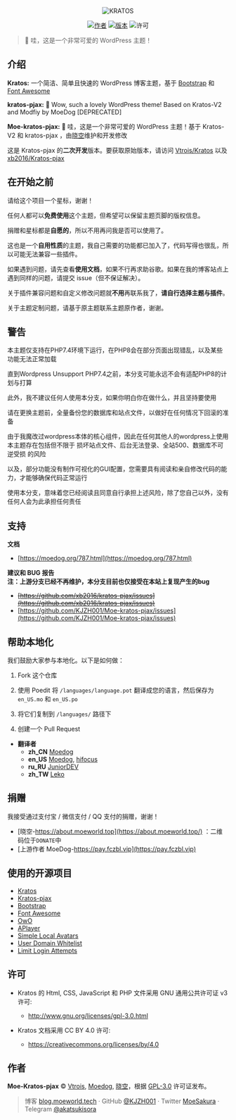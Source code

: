 <p align="center">
<img src="https://img.moedog.org/images/2019/08/21/kratos1.jpg" alt="KRATOS"/>
</p>

<p align="center">
<a href="https://blog.moeworld.tech"><img alt="作者" src="https://img.shields.io/badge/作者-晓空-red.svg?style=flat-square"/></a>
<a href="https://github.com/KJZH001/Moe-kratos-pjax/releases"><img alt="版本" src="https://img.shields.io/github/release/KJZH001/Moe-kratos-pjax.svg?style=flat-square"/></a>
<img alt="许可" src="https://img.shields.io/github/license/xb2016/kratos-pjax.svg?style=flat-square"/>
</p>

 > :icecream: 哇，这是一个非常可爱的 WordPress 主题！

## 介绍

**Kratos:** 一个简洁、简单且快速的 WordPress 博客主题，基于 [Bootstrap](https://github.com/twbs/bootstrap) 和 [Font Awesome](https://github.com/FortAwesome/Font-Awesome)

**kratos-pjax:** :icecream: Wow, such a lovely WordPress theme! Based on Kratos-V2 and Modfiy by MoeDog [DEPRECATED]

**Moe-kratos-pjax:** :icecream: 哇，这是一个非常可爱的 WordPress 主题！基于 Kratos-V2 和 kratos-pjax ，由[晓空](https://blog.moeworld.tech)维护和开发修改

这是 Kratos-pjax 的**二次开发**版本。要获取原始版本，请访问 [Vtrois/Kratos](https://github.com/Vtrois/Kratos) 以及 [xb2016/Kratos-pjax](https://github.com/xb2016/Kratos-pjax)

## 在开始之前

请给这个项目一个星标，谢谢！

任何人都可以**免费使用**这个主题，但希望可以保留主题页脚的版权信息。

捐赠和星标都是**自愿的**，所以不用再问我是否可以使用了。

这也是一个**自用性质**的主题，我自己需要的功能都已加入了，代码写得也很乱，所以可能无法兼容一些插件。

如果遇到问题，请先查看**使用文档**，如果不行再求助谷歌。如果在我的博客站点上遇到同样的问题，请提交 issue（但不保证解决）。

关于插件兼容问题和自定义修改问题就**不用**再联系我了，**请自行选择主题与插件**。

关于主题定制问题，请基于原主题联系主题原作者，谢谢。

## 警告

本主题仅支持在PHP7.4环境下运行，在PHP8会在部分页面出现错乱，以及某些功能无法正常加载

直到Wordpress Unsupport PHP7.4之前，本分支可能永远不会有适配PHP8的计划与打算

此外，我不建议任何人使用本分支，如果你明白你在做什么，并且坚持要使用

请在更换主题前，全量备份您的数据库和站点文件，以做好在任何情况下回滚的准备

由于我魔改过wordpress本体的核心组件，因此在任何其他人的wordpress上使用本主题存在包括但不限于 损坏站点文件、后台无法登录、全站500、数据库不可逆受损 的风险

以及，部分功能没有制作可视化的GUI配置，您需要具有阅读和亲自修改代码的能力，才能够确保代码正常运行

使用本分支，意味着您已经阅读且同意自行承担上述风险，除了您自己以外，没有任何人会为此承担任何责任

## 支持

**文档**
- [https://moedog.org/787.html](https://moedog.org/787.html)

**建议和 BUG 报告<br>注：上游分支已经不再维护，本分支目前也仅接受在本站上复现产生的bug**
- <del>[https://github.com/xb2016/kratos-pjax/issues](https://github.com/xb2016/kratos-pjax/issues)</del>
- [https://github.com/KJZH001/Moe-kratos-pjax/issues](https://github.com/KJZH001/Moe-kratos-pjax/issues)

## 帮助本地化

我们鼓励大家参与本地化。以下是如何做：

1. Fork 这个仓库

2. 使用 Poedit 将 ````/languages/language.pot```` 翻译成您的语言，然后保存为 ````en_US.mo```` 和 ````en_US.po````

3. 将它们复制到 ````/languages/```` 路径下

4. 创建一个 Pull Request

- **翻译者**
  - **zh_CN** [Moedog](https://github.com/xb2016)
  - **en_US** [Moedog](https://github.com/xb2016), [hifocus](https://github.com/hifocus)
  - **ru_RU** [JuniorDEV](https://github.com/jun-dev)
  - **zh_TW** [Leko](https://github.com/lekoOwO)

## 捐赠

我接受通过支付宝 / 微信支付 / QQ 支付的捐赠，谢谢！
- [晓空-https://about.moeworld.top](https://about.moeworld.top/) ：二维码位于`DONATE`中
- [上游作者 MoeDog-https://pay.fczbl.vip](https://pay.fczbl.vip)

## 使用的开源项目

- [Kratos](https://github.com/Vtrois/Kratos)
- [Kratos-pjax](https://github.com/xb2016/kratos-pjax)
- [Bootstrap](https://github.com/twbs/bootstrap)
- [Font Awesome](https://github.com/FortAwesome/Font-Awesome)
- [OwO](https://github.com/diygod/owo)
- [APlayer](https://github.com/MoePlayer/APlayer)
- [Simple Local Avatars](https://wordpress.org/plugins/simple-local-avatars/)
- [User Domain Whitelist](https://wordpress.org/plugins/user-domain-whitelist/)
- [Limit Login Attempts](https://wordpress.org/plugins/WP-UserAgent/)

## 许可

- Kratos 的 Html, CSS, JavaScript 和 PHP 文件采用 GNU 通用公共许可证 v3 许可:
  - http://www.gnu.org/licenses/gpl-3.0.html

- Kratos 文档采用 CC BY 4.0 许可:
  - https://creativecommons.org/licenses/by/4.0

## 作者

**Moe-Kratos-pjax** © [Vtrois](https://github.com/Vtrois), [Moedog](https://github.com/xb2016), [晓空](https://github.com/kjzh001)，根据 [GPL-3.0](./LICENSE) 许可证发布。<br>

> 博客 [blog.moeworld.tech](https://blog.moeworld.tech) · GitHub [@KJZH001](https://github.com/KJZH001) · Twitter [MoeSakura](https://twitter.com/RPT0001) · Telegram [@akatsukisora](https://t.me/akatsukisora)
